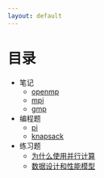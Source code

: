 ```yaml
---
layout: default
--- 
```


# 目录

* 笔记
  * [openmp](./note/openmp)
  * [mpi](./note/mpi)
  * [gmp](./note/gmp)
* 编程题
  * [pi](./pa/pi)
  * [knapsack](./pa/knapsack)
* 练习题
  * [为什么使用并行计算](./exercises/1)
  * [数据设计和性能模型](./exercises/4)
